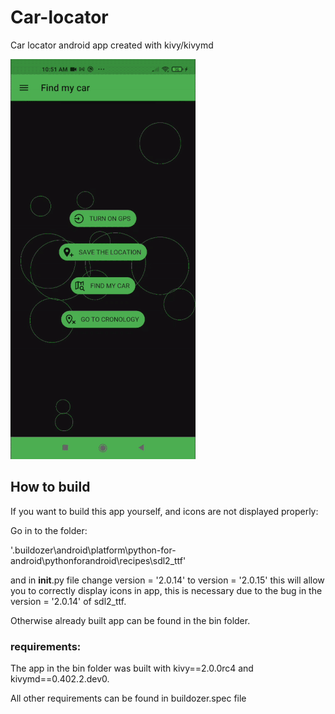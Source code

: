# Car-locator

Car locator android app created with kivy/kivymd

![](screen.gif)

## How to build

If you want to build this app yourself, and icons are not displayed properly:

Go in to the folder:

'.buildozer\android\platform\python-for-android\pythonforandroid\recipes\sdl2_ttf'

and in __init__.py  file change version  = '2.0.14' to version  = '2.0.15'
this will allow you to correctly display icons in app,
this is necessary due to the bug in the version = '2.0.14' of sdl2_ttf.

Otherwise already built app can be found in the bin folder.

### requirements:

The app in the bin folder was built with kivy==2.0.0rc4 and kivymd==0.402.2.dev0.

All other requirements can be found in buildozer.spec file

